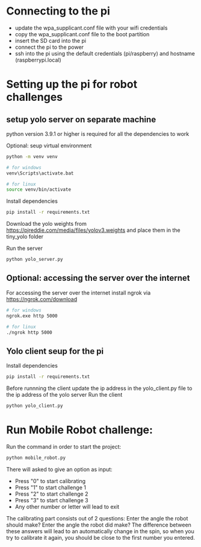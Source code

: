 # Connecting to the pi
- update the wpa_supplicant.conf file with your wifi credentials
- copy the wpa_supplicant.conf file to the boot partition
- insert the SD card into the pi
- connect the pi to the power
- ssh into the pi using the default credentials (pi/raspberry) and hostname (raspberrypi.local)

# Setting up the pi for robot challenges

## setup yolo server on separate machine

python version 3.9.1 or higher is required for all the dependencies to work

Optional: seup virtual environment
```bash
python -m venv venv

# for windows
venv\Scripts\activate.bat

# for linux
source venv/bin/activate
```

Install dependencies
```bash
pip install -r requirements.txt
```

Download the yolo weights from https://pjreddie.com/media/files/yolov3.weights and place them in the tiny_yolo folder

Run the server
```bash
python yolo_server.py
```

## Optional: accessing the server over the internet
For accessing the server over the internet install ngrok via https://ngrok.com/download

```bash
# for windows
ngrok.exe http 5000

# for linux
./ngrok http 5000
```

## Yolo client seup for the pi

Install dependencies
```bash
pip install -r requirements.txt
```

Before runnning the client update the ip address in the yolo_client.py file to the ip address of the yolo server
Run the client
```bash
python yolo_client.py
```

# Run Mobile Robot challenge:
Run the command in order to start the project:
```bash
python mobile_robot.py
```
There will asked to give an option as input:
- Press "0" to start calibrating
- Press "1" to start challenge 1
- Press "2" to start challenge 2
- Press "3" to start challenge 3
- Any other number or letter will lead to exit

The calibrating part consists out of 2 questions:
Enter the angle the robot should make?
Enter the angle the robot did make?
The difference between these answers will lead to an automatically change in the spin, so when you try to calibrate it again, you should be close to the first number you entered. 
